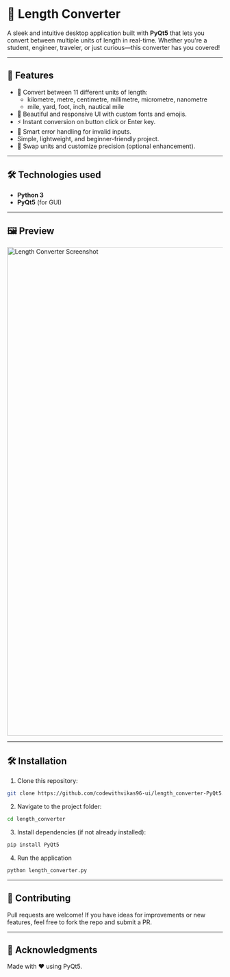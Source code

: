 # 📏 Length Converter

A sleek and intuitive desktop application built with **PyQt5** that lets you convert between multiple units of length in real-time. Whether you're a student, engineer, traveler, or just curious—this converter has you covered!

---

## 🚀 Features

- 🔄 Convert between 11 different units of length:
  - kilometre, metre, centimetre, millimetre, micrometre, nanometre
  - mile, yard, foot, inch, nautical mile
- 🎨 Beautiful and responsive UI with custom fonts and emojis.
- ⚡ Instant conversion on button click or Enter key.
- 🧠 Smart error handling for invalid inputs.
- Simple, lightweight, and beginner-friendly project.
- 🟰 Swap units and customize precision (optional enhancement).

---

## 🛠️ Technologies used
- **Python 3**
- **PyQt5** (for GUI)

---

## 🖼️ Preview
<img width="1920" height="1140" alt="Length Converter Screenshot" src="https://github.com/user-attachments/assets/c4ab6ef3-b92d-47bc-aa4d-bd70f1345c12" />


---

## 🛠️ Installation
1. Clone this repository:
```bash
git clone https://github.com/codewithvikas96-ui/length_converter-PyQt5.git
```
2. Navigate to the project folder:
```bash
cd length_converter
```
3. Install dependencies (if not already installed):
```bash
pip install PyQt5
```
4. Run the application
```bash
python length_converter.py
```

---

## 🤝 Contributing
Pull requests are welcome! If you have ideas for improvements or new features, feel free to fork the repo and submit a PR.

---

## 🙌 Acknowledgments
Made with ❤️ using PyQt5.
